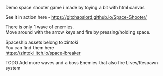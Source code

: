 Demo space shooter game i made by toying a bit with html canvas  

See it in action here - https://gitchaoslord.github.io/Space-Shooter/  

There is only 1 wave of enemies.  
Move around with the arrow keys and fire by pressing/holding space.  


Spaceship assets belong to zintoki  
You can find them here  
https://zintoki.itch.io/space-breaker  


TODO
Add more waves and a boss
Enemies that also fire
Lives/Respawn system

